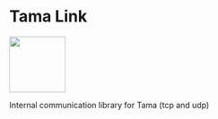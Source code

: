 # Tama Link

<img src="https://user-images.githubusercontent.com/6703996/189178570-0909bd95-ad55-4ef0-bbe8-f379b8991096.png" height="100" />

Internal communication library for Tama (tcp and udp)
